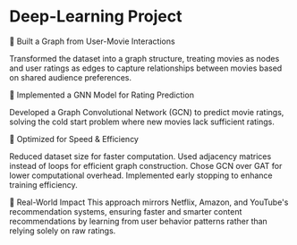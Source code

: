 # Deep-Learning Project
🔹 Built a Graph from User-Movie Interactions

Transformed the dataset into a graph structure, treating movies as nodes and user ratings as edges to capture relationships between movies based on shared audience preferences.

🔹 Implemented a GNN Model for Rating Prediction

Developed a Graph Convolutional Network (GCN) to predict movie ratings, solving the cold start problem where new movies lack sufficient ratings.

🔹 Optimized for Speed & Efficiency

Reduced dataset size for faster computation.
Used adjacency matrices instead of loops for efficient graph construction.
Chose GCN over GAT for lower computational overhead.
Implemented early stopping to enhance training efficiency.

🔹 Real-World Impact
This approach mirrors Netflix, Amazon, and YouTube's recommendation systems, ensuring faster and smarter content recommendations by learning from user behavior patterns rather than relying solely on raw ratings.

